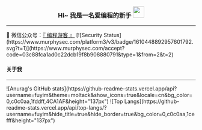 <h3 align='center'>Hi~ 我是一名爱编程的新手  <img src="https://raw.githubusercontent.com/MartinHeinz/MartinHeinz/master/wave.gif" width="30px"></h3>
<hr/>
💬 微信公众号：<a href="https://gitee.com/fuyim/typro-imaget/blob/master/img/%E5%BE%AE%E4%BF%A1%E5%85%AC%E4%BC%97%E5%8F%B7.png" target="_blank">『 编程游客 』</a>
[![Security Status](https://www.murphysec.com/platform3/v3/badge/1610448892957601792.svg?t=1)](https://www.murphysec.com/accept?code=03c88fca1ad0c22dcb19f8b908880791&type=1&from=2&t=2)
<h4>关于我</h4>
<hr/>
![Anurag's GitHub stats](https://github-readme-stats.vercel.app/api?username=fuyim&theme=moltack&show_icons=true&locale=cn&bg_color=0,c0c0aa,1fddff,4CA1AF&height="137px")
![Top Langs](https://github-readme-stats.vercel.app/api/top-langs/?username=fuyim&hide_title=true&hide_border=true&bg_color=0,c0c0aa,1cefff&height="137px")

